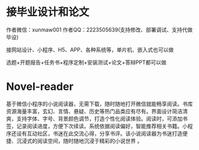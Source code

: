 # 接毕业设计和论文
作者微信：xunmaw001  作者QQ：2223505639(支持修改、部署调试、支持代做毕设)

接网站设计、小程序、H5、APP、各种系统等，单片机、嵌入式也可以做

选题+开题报告+任务书+程序定制+安装测试+论文+答辩PPT都可以做
# Novel-reader
基于微信小程序的小说阅读器，无需下载，随时随地打开微信就能畅享阅读。书库资源海量丰富，玄幻、言情、悬疑、历史等热门品类应有尽有。界面设计简洁清爽，支持字体、字号、背景颜色调节，打造个性化阅读体验。阅读时，可添加书签，记录阅读进度，方便下次续读。系统依据阅读偏好，智能推荐相关书籍。小程序还设有互动社区，书迷在此交流心得，分享书评。该小说阅读器为书迷打造便捷、沉浸式的阅读空间，随时随地沉浸于精彩的小说世界 。
